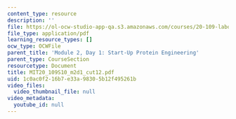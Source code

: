 ```yaml
---
content_type: resource
description: ''
file: https://ol-ocw-studio-app-qa.s3.amazonaws.com/courses/20-109-laboratory-fundamentals-in-biological-engineering-spring-2010/1c0ac0f216b7e33a98305b12f495261b_MIT20_109S10_m2d1_cut12.pdf
file_type: application/pdf
learning_resource_types: []
ocw_type: OCWFile
parent_title: 'Module 2, Day 1: Start-Up Protein Engineering'
parent_type: CourseSection
resourcetype: Document
title: MIT20_109S10_m2d1_cut12.pdf
uid: 1c0ac0f2-16b7-e33a-9830-5b12f495261b
video_files:
  video_thumbnail_file: null
video_metadata:
  youtube_id: null
---
```

